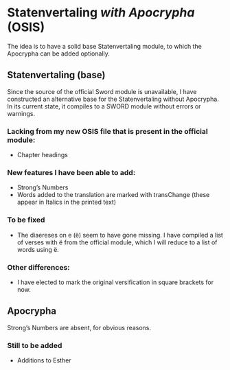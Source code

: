 # Statenvertaling *with Apocrypha* (OSIS)

The idea is to have a solid base Statenvertaling module, to which the Apocrypha can be added optionally.

## Statenvertaling (base)
Since the source of the official Sword module is unavailable, I have constructed an alternative base for the Statenvertaling without Apocrypha. In its current state, it compiles to a SWORD module without errors or warnings.

### Lacking from my new OSIS file that is present in the official module:
* Chapter headings

### New features I have been able to add:
* Strong’s Numbers
* Words added to the translation are marked with transChange (these appear in Italics in the printed text)


### To be fixed
* The diaereses on e (ë) seem to have gone missing. I have compiled a list of verses with ë from the official module, which I will reduce to a list of words using ë.


### Other differences:
* I have elected to mark the original versification in square brackets for now.

## Apocrypha
Strong’s Numbers are absent, for obvious reasons. 

### Still to be added
* Additions to Esther
